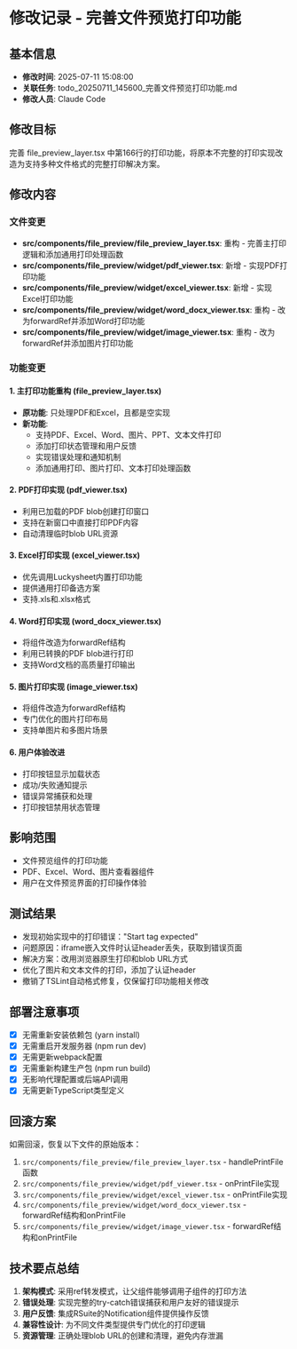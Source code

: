 # 修改记录 - 完善文件预览打印功能

## 基本信息
- **修改时间**: 2025-07-11 15:08:00
- **关联任务**: todo_20250711_145600_完善文件预览打印功能.md
- **修改人员**: Claude Code

## 修改目标
完善 file_preview_layer.tsx 中第166行的打印功能，将原本不完整的打印实现改造为支持多种文件格式的完整打印解决方案。

## 修改内容

### 文件变更
- **src/components/file_preview/file_preview_layer.tsx**: 重构 - 完善主打印逻辑和添加通用打印处理函数
- **src/components/file_preview/widget/pdf_viewer.tsx**: 新增 - 实现PDF打印功能
- **src/components/file_preview/widget/excel_viewer.tsx**: 新增 - 实现Excel打印功能
- **src/components/file_preview/widget/word_docx_viewer.tsx**: 重构 - 改为forwardRef并添加Word打印功能
- **src/components/file_preview/widget/image_viewer.tsx**: 重构 - 改为forwardRef并添加图片打印功能

### 功能变更

#### 1. 主打印功能重构 (file_preview_layer.tsx)
- **原功能**: 只处理PDF和Excel，且都是空实现
- **新功能**: 
  - 支持PDF、Excel、Word、图片、PPT、文本文件打印
  - 添加打印状态管理和用户反馈
  - 实现错误处理和通知机制
  - 添加通用打印、图片打印、文本打印处理函数

#### 2. PDF打印实现 (pdf_viewer.tsx)
- 利用已加载的PDF blob创建打印窗口
- 支持在新窗口中直接打印PDF内容
- 自动清理临时blob URL资源

#### 3. Excel打印实现 (excel_viewer.tsx) 
- 优先调用Luckysheet内置打印功能
- 提供通用打印备选方案
- 支持.xls和.xlsx格式

#### 4. Word打印实现 (word_docx_viewer.tsx)
- 将组件改造为forwardRef结构
- 利用已转换的PDF blob进行打印
- 支持Word文档的高质量打印输出

#### 5. 图片打印实现 (image_viewer.tsx)
- 将组件改造为forwardRef结构  
- 专门优化的图片打印布局
- 支持单图片和多图片场景

#### 6. 用户体验改进
- 打印按钮显示加载状态
- 成功/失败通知提示
- 错误异常捕获和处理
- 打印按钮禁用状态管理

## 影响范围
- 文件预览组件的打印功能
- PDF、Excel、Word、图片查看器组件
- 用户在文件预览界面的打印操作体验

## 测试结果
- 发现初始实现中的打印错误："Start tag expected"
- 问题原因：iframe嵌入文件时认证header丢失，获取到错误页面
- 解决方案：改用浏览器原生打印和blob URL方式
- 优化了图片和文本文件的打印，添加了认证header
- 撤销了TSLint自动格式修复，仅保留打印功能相关修改

## 部署注意事项
- [x] 无需重新安装依赖包 (yarn install)
- [x] 无需重启开发服务器 (npm run dev) 
- [x] 无需更新webpack配置
- [x] 无需重新构建生产包 (npm run build)
- [x] 无影响代理配置或后端API调用
- [x] 无需更新TypeScript类型定义

## 回滚方案
如需回滚，恢复以下文件的原始版本：
1. `src/components/file_preview/file_preview_layer.tsx` - handlePrintFile函数
2. `src/components/file_preview/widget/pdf_viewer.tsx` - onPrintFile实现
3. `src/components/file_preview/widget/excel_viewer.tsx` - onPrintFile实现
4. `src/components/file_preview/widget/word_docx_viewer.tsx` - forwardRef结构和onPrintFile
5. `src/components/file_preview/widget/image_viewer.tsx` - forwardRef结构和onPrintFile

## 技术要点总结
1. **架构模式**: 采用ref转发模式，让父组件能够调用子组件的打印方法
2. **错误处理**: 实现完整的try-catch错误捕获和用户友好的错误提示
3. **用户反馈**: 集成RSuite的Notification组件提供操作反馈
4. **兼容性设计**: 为不同文件类型提供专门优化的打印逻辑
5. **资源管理**: 正确处理blob URL的创建和清理，避免内存泄漏